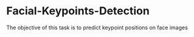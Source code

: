 # Facial-Keypoints-Detection

The objective of this task is to predict keypoint positions on face images
